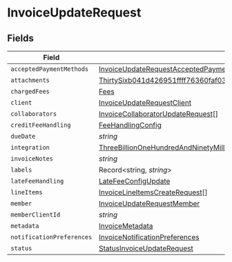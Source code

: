 # InvoiceUpdateRequest


## Fields

| Field                                                                                                                                                                                                                                                                                                                             | Type                                                                                                                                                                                                                                                                                                                              | Required                                                                                                                                                                                                                                                                                                                          | Description                                                                                                                                                                                                                                                                                                                       |
| --------------------------------------------------------------------------------------------------------------------------------------------------------------------------------------------------------------------------------------------------------------------------------------------------------------------------------- | --------------------------------------------------------------------------------------------------------------------------------------------------------------------------------------------------------------------------------------------------------------------------------------------------------------------------------- | --------------------------------------------------------------------------------------------------------------------------------------------------------------------------------------------------------------------------------------------------------------------------------------------------------------------------------- | --------------------------------------------------------------------------------------------------------------------------------------------------------------------------------------------------------------------------------------------------------------------------------------------------------------------------------- |
| `acceptedPaymentMethods`                                                                                                                                                                                                                                                                                                          | [InvoiceUpdateRequestAcceptedPaymentMethods](../../models/shared/invoiceupdaterequestacceptedpaymentmethods.md)[]                                                                                                                                                                                                                 | :heavy_minus_sign:                                                                                                                                                                                                                                                                                                                | N/A                                                                                                                                                                                                                                                                                                                               |
| `attachments`                                                                                                                                                                                                                                                                                                                     | [ThirtySixb041d426951ffff76360faf03ef8ae938bed9739e6ad9f51acb982782296a2](../../models/shared/thirtysixb041d426951ffff76360faf03ef8ae938bed9739e6ad9f51acb982782296a2.md)                                                                                                                                                         | :heavy_minus_sign:                                                                                                                                                                                                                                                                                                                | N/A                                                                                                                                                                                                                                                                                                                               |
| `chargedFees`                                                                                                                                                                                                                                                                                                                     | [Fees](../../models/shared/fees.md)                                                                                                                                                                                                                                                                                               | :heavy_minus_sign:                                                                                                                                                                                                                                                                                                                | N/A                                                                                                                                                                                                                                                                                                                               |
| `client`                                                                                                                                                                                                                                                                                                                          | [InvoiceUpdateRequestClient](../../models/shared/invoiceupdaterequestclient.md)                                                                                                                                                                                                                                                   | :heavy_minus_sign:                                                                                                                                                                                                                                                                                                                | N/A                                                                                                                                                                                                                                                                                                                               |
| `collaborators`                                                                                                                                                                                                                                                                                                                   | [InvoiceCollaboratorUpdateRequest](../../models/shared/invoicecollaboratorupdaterequest.md)[]                                                                                                                                                                                                                                     | :heavy_minus_sign:                                                                                                                                                                                                                                                                                                                | N/A                                                                                                                                                                                                                                                                                                                               |
| `creditFeeHandling`                                                                                                                                                                                                                                                                                                               | [FeeHandlingConfig](../../models/shared/feehandlingconfig.md)                                                                                                                                                                                                                                                                     | :heavy_minus_sign:                                                                                                                                                                                                                                                                                                                | N/A                                                                                                                                                                                                                                                                                                                               |
| `dueDate`                                                                                                                                                                                                                                                                                                                         | *string*                                                                                                                                                                                                                                                                                                                          | :heavy_minus_sign:                                                                                                                                                                                                                                                                                                                | N/A                                                                                                                                                                                                                                                                                                                               |
| `integration`                                                                                                                                                                                                                                                                                                                     | [ThreeBillionOneHundredAndNinetyMillionSixHundredAndEightyFiveThousandEightHundredAndThirtyTwoa4970525ea5b0803efff0b36a0202062e1fd8a0bc187acbe156461](../../models/shared/threebilliononehundredandninetymillionsixhundredandeightyfivethousandeighthundredandthirtytwoa4970525ea5b0803efff0b36a0202062e1fd8a0bc187acbe156461.md) | :heavy_minus_sign:                                                                                                                                                                                                                                                                                                                | N/A                                                                                                                                                                                                                                                                                                                               |
| `invoiceNotes`                                                                                                                                                                                                                                                                                                                    | *string*                                                                                                                                                                                                                                                                                                                          | :heavy_minus_sign:                                                                                                                                                                                                                                                                                                                | N/A                                                                                                                                                                                                                                                                                                                               |
| `labels`                                                                                                                                                                                                                                                                                                                          | Record<string, *string*>                                                                                                                                                                                                                                                                                                          | :heavy_minus_sign:                                                                                                                                                                                                                                                                                                                | N/A                                                                                                                                                                                                                                                                                                                               |
| `lateFeeHandling`                                                                                                                                                                                                                                                                                                                 | [LateFeeConfigUpdate](../../models/shared/latefeeconfigupdate.md)                                                                                                                                                                                                                                                                 | :heavy_minus_sign:                                                                                                                                                                                                                                                                                                                | N/A                                                                                                                                                                                                                                                                                                                               |
| `lineItems`                                                                                                                                                                                                                                                                                                                       | [InvoiceLineItemsCreateRequest](../../models/shared/invoicelineitemscreaterequest.md)[]                                                                                                                                                                                                                                           | :heavy_minus_sign:                                                                                                                                                                                                                                                                                                                | N/A                                                                                                                                                                                                                                                                                                                               |
| `member`                                                                                                                                                                                                                                                                                                                          | [InvoiceUpdateRequestMember](../../models/shared/invoiceupdaterequestmember.md)                                                                                                                                                                                                                                                   | :heavy_minus_sign:                                                                                                                                                                                                                                                                                                                | N/A                                                                                                                                                                                                                                                                                                                               |
| `memberClientId`                                                                                                                                                                                                                                                                                                                  | *string*                                                                                                                                                                                                                                                                                                                          | :heavy_minus_sign:                                                                                                                                                                                                                                                                                                                | N/A                                                                                                                                                                                                                                                                                                                               |
| `metadata`                                                                                                                                                                                                                                                                                                                        | [InvoiceMetadata](../../models/shared/invoicemetadata.md)                                                                                                                                                                                                                                                                         | :heavy_minus_sign:                                                                                                                                                                                                                                                                                                                | N/A                                                                                                                                                                                                                                                                                                                               |
| `notificationPreferences`                                                                                                                                                                                                                                                                                                         | [InvoiceNotificationPreferences](../../models/shared/invoicenotificationpreferences.md)                                                                                                                                                                                                                                           | :heavy_minus_sign:                                                                                                                                                                                                                                                                                                                | N/A                                                                                                                                                                                                                                                                                                                               |
| `status`                                                                                                                                                                                                                                                                                                                          | [StatusInvoiceUpdateRequest](../../models/shared/statusinvoiceupdaterequest.md)                                                                                                                                                                                                                                                   | :heavy_minus_sign:                                                                                                                                                                                                                                                                                                                | N/A                                                                                                                                                                                                                                                                                                                               |